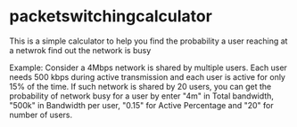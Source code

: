 ﻿# packetswitchingcalculator
 
 This is a simple calculator to help you find the probability a user reaching at a netwrok find out the network is busy

Example: Consider a 4Mbps network is shared by multiple users. Each user needs 500 kbps during active transmission and each user is active for only 15% of the time. If such network is shared by 20 users, you can get the probability of network busy for a user by enter "4m" in Total bandwidth, "500k" in Bandwidth per user, "0.15" for Active Percentage and "20" for number of users.
